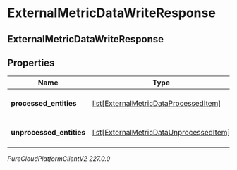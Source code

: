 # ExternalMetricDataWriteResponse

## ExternalMetricDataWriteResponse

## Properties

|Name | Type | Description | Notes|
|------------ | ------------- | ------------- | -------------|
| **processed_entities** | [list[ExternalMetricDataProcessedItem]](ExternalMetricDataProcessedItem) | The list of processed entities | [optional] |
| **unprocessed_entities** | [list[ExternalMetricDataUnprocessedItem]](ExternalMetricDataUnprocessedItem) | The list of unprocessed entities | [optional] |



_PureCloudPlatformClientV2 227.0.0_
